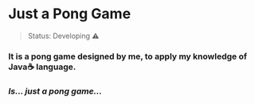 # Just a Pong Game

> Status: Developing ⚠️

### It is a pong game designed by me, to apply my knowledge of Java☕ language.

<h3><i>Is... just a pong game...</i></h3>
